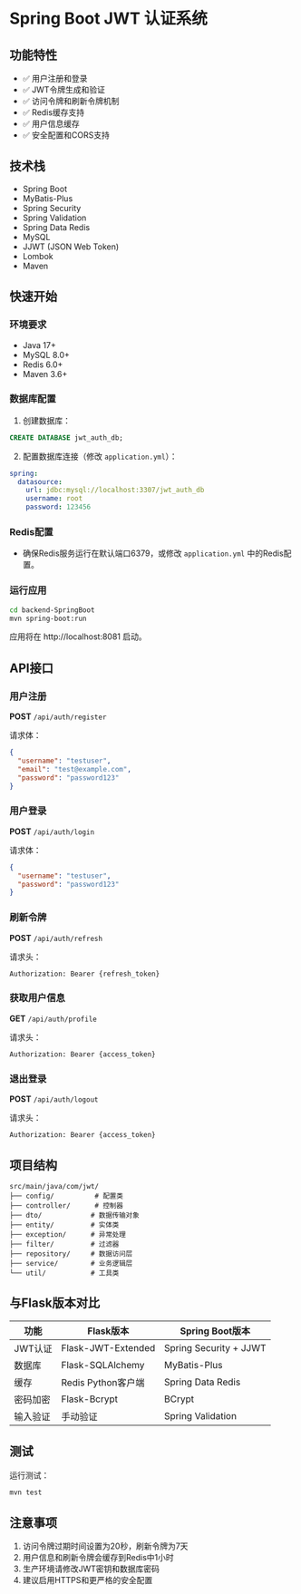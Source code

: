 # Spring Boot JWT 认证系统

## 功能特性

- ✅ 用户注册和登录
- ✅ JWT令牌生成和验证
- ✅ 访问令牌和刷新令牌机制
- ✅ Redis缓存支持
- ✅ 用户信息缓存
- ✅ 安全配置和CORS支持

## 技术栈

- Spring Boot
- MyBatis-Plus
- Spring Security
- Spring Validation
- Spring Data Redis
- MySQL
- JJWT (JSON Web Token)
- Lombok
- Maven

## 快速开始

### 环境要求

- Java 17+
- MySQL 8.0+
- Redis 6.0+
- Maven 3.6+

### 数据库配置

1. 创建数据库：
```sql
CREATE DATABASE jwt_auth_db;
```

2. 配置数据库连接（修改 `application.yml`）：
```yaml
spring:
  datasource:
    url: jdbc:mysql://localhost:3307/jwt_auth_db
    username: root
    password: 123456
```

### Redis配置

- 确保Redis服务运行在默认端口6379，或修改 `application.yml` 中的Redis配置。

### 运行应用

```bash
cd backend-SpringBoot
mvn spring-boot:run
```

应用将在 http://localhost:8081 启动。

## API接口

### 用户注册

**POST** `/api/auth/register`

请求体：
```json
{
  "username": "testuser",
  "email": "test@example.com",
  "password": "password123"
}
```

### 用户登录

**POST** `/api/auth/login`

请求体：
```json
{
  "username": "testuser",
  "password": "password123"
}
```

### 刷新令牌

**POST** `/api/auth/refresh`

请求头：
```
Authorization: Bearer {refresh_token}
```

### 获取用户信息

**GET** `/api/auth/profile`

请求头：
```
Authorization: Bearer {access_token}
```

### 退出登录

**POST** `/api/auth/logout`

请求头：
```
Authorization: Bearer {access_token}
```

## 项目结构

```
src/main/java/com/jwt/
├── config/          # 配置类
├── controller/      # 控制器
├── dto/            # 数据传输对象
├── entity/         # 实体类
├── exception/      # 异常处理
├── filter/         # 过滤器
├── repository/     # 数据访问层
├── service/        # 业务逻辑层
└── util/           # 工具类
```

## 与Flask版本对比

| 功能 | Flask版本 | Spring Boot版本 |
|------|-----------|-----------------|
| JWT认证 | Flask-JWT-Extended | Spring Security + JJWT |
| 数据库 | Flask-SQLAlchemy | MyBatis-Plus |
| 缓存 | Redis Python客户端 | Spring Data Redis |
| 密码加密 | Flask-Bcrypt | BCrypt |
| 输入验证 | 手动验证 | Spring Validation |

## 测试

运行测试：
```bash
mvn test
```

## 注意事项

1. 访问令牌过期时间设置为20秒，刷新令牌为7天
2. 用户信息和刷新令牌会缓存到Redis中1小时
3. 生产环境请修改JWT密钥和数据库密码
4. 建议启用HTTPS和更严格的安全配置